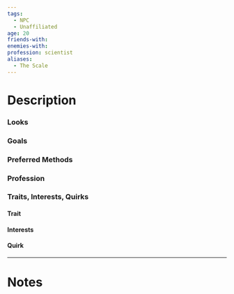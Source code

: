 ```yaml
---
tags:
  - NPC
  - Unaffiliated
age: 20
friends-with: 
enemies-with: 
profession: scientist
aliases:
  - The Scale
---
```

# Description
### Looks
 

### Goals


### Preferred Methods


### Profession


### Traits, Interests, Quirks
#### Trait

#### Interests

#### Quirk


---
# Notes
